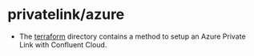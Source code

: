 # privatelink/azure

* The [terraform](./terraform) directory contains a method to setup an Azure
Private Link with Confluent Cloud.
